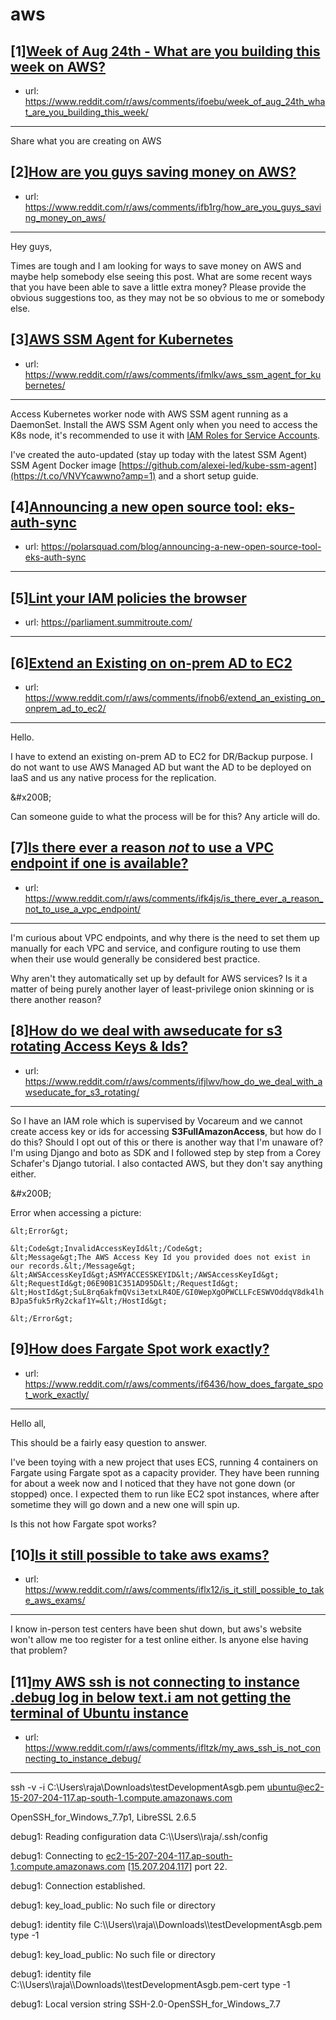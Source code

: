 # aws
## [1][Week of Aug 24th - What are you building this week on AWS?](https://www.reddit.com/r/aws/comments/ifoebu/week_of_aug_24th_what_are_you_building_this_week/)
- url: https://www.reddit.com/r/aws/comments/ifoebu/week_of_aug_24th_what_are_you_building_this_week/
---
Share what you are creating on AWS
## [2][How are you guys saving money on AWS?](https://www.reddit.com/r/aws/comments/ifb1rg/how_are_you_guys_saving_money_on_aws/)
- url: https://www.reddit.com/r/aws/comments/ifb1rg/how_are_you_guys_saving_money_on_aws/
---
Hey guys,  


Times are tough and I am looking for ways to save money on AWS and maybe help somebody else seeing this post. What are some recent ways that you have been able to save a little extra money? Please provide the obvious suggestions too, as they may not be so obvious to me or somebody else.
## [3][AWS SSM Agent for Kubernetes](https://www.reddit.com/r/aws/comments/ifmlkv/aws_ssm_agent_for_kubernetes/)
- url: https://www.reddit.com/r/aws/comments/ifmlkv/aws_ssm_agent_for_kubernetes/
---
Access Kubernetes worker node with AWS SSM agent running as a DaemonSet. Install the AWS SSM Agent only when you need to access the K8s node, it's recommended to use it with [IAM Roles for Service Accounts](https://docs.aws.amazon.com/eks/latest/userguide/iam-roles-for-service-accounts.html). 

I've created the auto-updated (stay up today with the latest SSM Agent) SSM Agent Docker image [https://github.com/alexei-led/kube-ssm-agent](https://t.co/VNVYcawwno?amp=1) and a short setup guide.
## [4][Announcing a new open source tool: eks-auth-sync](https://www.reddit.com/r/aws/comments/ifl7hf/announcing_a_new_open_source_tool_eksauthsync/)
- url: https://polarsquad.com/blog/announcing-a-new-open-source-tool-eks-auth-sync
---

## [5][Lint your IAM policies the browser](https://www.reddit.com/r/aws/comments/iffk4e/lint_your_iam_policies_the_browser/)
- url: https://parliament.summitroute.com/
---

## [6][Extend an Existing on on-prem AD to EC2](https://www.reddit.com/r/aws/comments/ifnob6/extend_an_existing_on_onprem_ad_to_ec2/)
- url: https://www.reddit.com/r/aws/comments/ifnob6/extend_an_existing_on_onprem_ad_to_ec2/
---
Hello. 

I have to extend an existing on-prem AD to EC2 for DR/Backup purpose. I do not want to use AWS Managed AD but want the AD to be deployed on IaaS and us any native process for the replication. 

&amp;#x200B;

Can someone guide to what the process will be for this? Any article will do.
## [7][Is there ever a reason *not* to use a VPC endpoint if one is available?](https://www.reddit.com/r/aws/comments/ifk4js/is_there_ever_a_reason_not_to_use_a_vpc_endpoint/)
- url: https://www.reddit.com/r/aws/comments/ifk4js/is_there_ever_a_reason_not_to_use_a_vpc_endpoint/
---
I'm curious about VPC endpoints, and why there is the need to set them up manually for each VPC and service, and configure routing to use them when their use would generally be considered best practice. 

Why aren't they automatically set up by default for AWS services? Is it a matter of being purely another layer of least-privilege onion skinning or is there another reason?
## [8][How do we deal with awseducate for s3 rotating Access Keys &amp; Ids?](https://www.reddit.com/r/aws/comments/ifjlwv/how_do_we_deal_with_awseducate_for_s3_rotating/)
- url: https://www.reddit.com/r/aws/comments/ifjlwv/how_do_we_deal_with_awseducate_for_s3_rotating/
---
So I have an IAM role which is supervised by Vocareum and we cannot create access key or ids for accessing **S3FullAmazonAccess**, but how do I do this? Should I opt out of this or there is another way that I'm unaware of? I'm using Django and boto as SDK and I followed step by step from a Corey Schafer's Django tutorial. I also contacted AWS, but they don't say anything either.  

&amp;#x200B;

Error when accessing a picture:

`&lt;Error&gt;`

`&lt;Code&gt;InvalidAccessKeyId&lt;/Code&gt;`  
`&lt;Message&gt;The AWS Access Key Id you provided does not exist in our records.&lt;/Message&gt;`  
`&lt;AWSAccessKeyId&gt;ASMYACCESSKEYID&lt;/AWSAccessKeyId&gt;`  
`&lt;RequestId&gt;06E90B1C351AD95D&lt;/RequestId&gt;`  
`&lt;HostId&gt;SuL8rq6akfmQVsi3etxLR4OE/GI0WepXgOPWCLLFcESWVOddqV8dk4lhBJpa5fuk5rRy2ckaf1Y=&lt;/HostId&gt;`

`&lt;/Error&gt;`
## [9][How does Fargate Spot work exactly?](https://www.reddit.com/r/aws/comments/if6436/how_does_fargate_spot_work_exactly/)
- url: https://www.reddit.com/r/aws/comments/if6436/how_does_fargate_spot_work_exactly/
---
Hello all,

This should be a fairly easy question to answer.

I've been toying with a new project that uses ECS, running 4 containers on Fargate using Fargate spot as a capacity provider. They have been running for about a week now and I noticed that they have not gone down (or stopped) once. I expected them to run like EC2 spot instances, where after sometime they will go down and a new one will spin up. 

Is this not how Fargate spot works?
## [10][Is it still possible to take aws exams?](https://www.reddit.com/r/aws/comments/iflx12/is_it_still_possible_to_take_aws_exams/)
- url: https://www.reddit.com/r/aws/comments/iflx12/is_it_still_possible_to_take_aws_exams/
---
I know in-person test centers have been shut down, but aws's website won't allow me too register for a test online either. Is anyone else having that problem?
## [11][my AWS ssh is not connecting to instance .debug log in below text.i am not getting the terminal of Ubuntu instance](https://www.reddit.com/r/aws/comments/ifltzk/my_aws_ssh_is_not_connecting_to_instance_debug/)
- url: https://www.reddit.com/r/aws/comments/ifltzk/my_aws_ssh_is_not_connecting_to_instance_debug/
---
ssh -v -i C:\\Users\\raja\\Downloads\\testDevelopmentAsgb.pem [ubuntu@ec2-15-207-204-117.ap-south-1.compute.amazonaws.com](mailto:ubuntu@ec2-15-207-204-117.ap-south-1.compute.amazonaws.com)

OpenSSH\_for\_Windows\_7.7p1, LibreSSL 2.6.5

debug1: Reading configuration data C:\\\\Users\\\\raja/.ssh/config

debug1: Connecting to [ec2-15-207-204-117.ap-south-1.compute.amazonaws.com](https://ec2-15-207-204-117.ap-south-1.compute.amazonaws.com) \[[15.207.204.117](https://15.207.204.117)\] port 22.

debug1: Connection established.

debug1: key\_load\_public: No such file or directory

debug1: identity file C:\\\\Users\\\\raja\\\\Downloads\\\\testDevelopmentAsgb.pem type -1

debug1: key\_load\_public: No such file or directory

debug1: identity file C:\\\\Users\\\\raja\\\\Downloads\\\\testDevelopmentAsgb.pem-cert type -1

debug1: Local version string SSH-2.0-OpenSSH\_for\_Windows\_7.7
